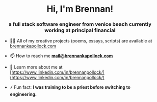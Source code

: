 <h1 align="center">Hi, I'm Brennan!</h1>
<h3 align="center">a full stack software engineer from venice beach currently working at principal financial</h3>

- 👨‍💻 All of my creative projects (poems, essays, scripts) are available at [brennankapollock.com](https://www.brennankapollock.com)

- 📫 How to reach me **mail@brennankapollock.com**

- 🌱 Learn more about me at [https://www.linkedin.com/in/brennanpollock/](https://www.linkedin.com/in/brennanpollock/)

- ⚡ Fun fact: **I was training to be a priest before switching to engineering.**

